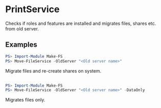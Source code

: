 # PrintService
Checks if roles and features are installed and migrates files, shares etc. from old server.

## Examples
```powershell
PS> Import-Module Make-FS
PS> Move-FileService -OldServer "<Old server name>"
```
Migrate files and re-create shares on system.
<br><br>
```powershell
PS> Import-Module Make-FS
PS> Move-FileService -OldServer "<Old server name>" -DataOnly
```
Migrates files only.